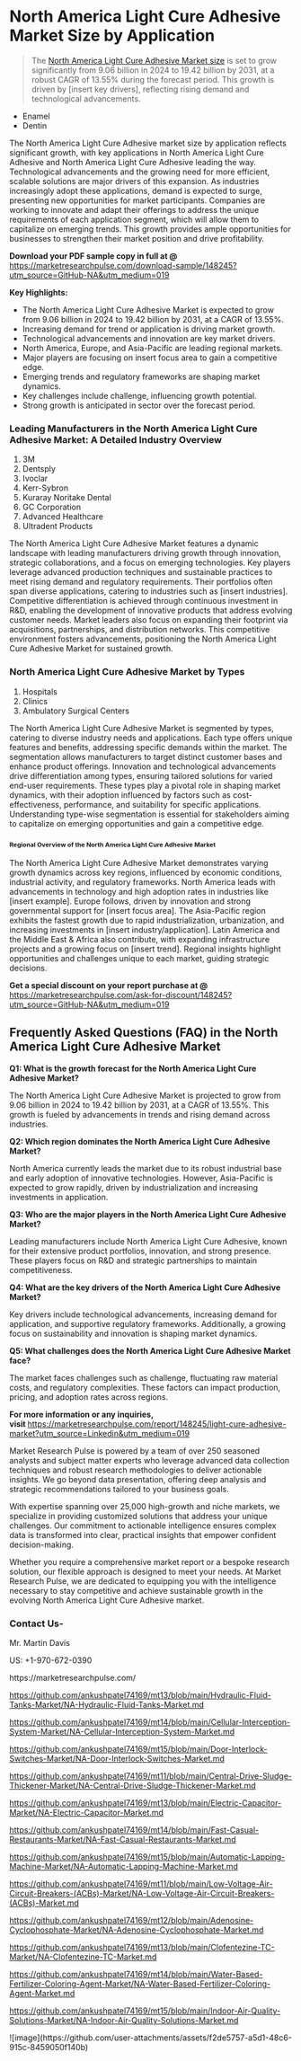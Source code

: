 <h1>North America Light Cure Adhesive Market&nbsp;Size by Application</h1><blockquote><p>The <a href="https://marketresearchpulse.com/download-sample/148245?utm_source=GitHub-NA&amp;utm_medium=019">North America Light Cure Adhesive Market size</a> is set to grow significantly from 9.06 billion in 2024 to 19.42 billion by 2031, at a robust CAGR of 13.55% during the forecast period. This growth is driven by [insert key drivers], reflecting rising demand and technological advancements.</p></blockquote><ul><li>Enamel<li> Dentin</li></ul><p>The North America Light Cure Adhesive market size by application reflects significant growth, with key applications in North America Light Cure Adhesive and North America Light Cure Adhesive leading the way. Technological advancements and the growing need for more efficient, scalable solutions are major drivers of this expansion. As industries increasingly adopt these applications, demand is expected to surge, presenting new opportunities for market participants. Companies are working to innovate and adapt their offerings to address the unique requirements of each application segment, which will allow them to capitalize on emerging trends. This growth provides ample opportunities for businesses to strengthen their market position and drive profitability.</p><p><strong>Download your PDF sample copy in full at @ </strong><a href="https://marketresearchpulse.com/download-sample/148245?utm_source=GitHub-NA&amp;utm_medium=019">https://marketresearchpulse.com/download-sample/148245?utm_source=GitHub-NA&amp;utm_medium=019</a></p><p><strong>Key Highlights: </strong></p><ul><li>The North America Light Cure Adhesive Market is expected to grow from 9.06 billion in 2024 to 19.42 billion by 2031, at a CAGR of 13.55%.</li><li>Increasing demand for trend or application is driving market growth.</li><li>Technological advancements and innovation are key market drivers.</li><li>North America, Europe, and Asia-Pacific are leading regional markets.</li><li>Major players are focusing on insert focus area to gain a competitive edge.</li><li>Emerging trends and regulatory frameworks are shaping market dynamics.</li><li>Key challenges include challenge, influencing growth potential.</li><li>Strong growth is anticipated in sector over the forecast period.</li></ul><h3>Leading Manufacturers in the North America Light Cure Adhesive Market: A Detailed Industry Overview</h3><ol><li>3M</li><li>Dentsply</li><li>Ivoclar</li><li>Kerr-Sybron</li><li>Kuraray Noritake Dental</li><li>GC Corporation</li><li>Advanced Healthcare</li><li>Ultradent Products</li></ol><div class="flex max-w-full flex-col flex-grow"><div class="min-h-8 text-message flex w-full flex-col items-end gap-2 whitespace-normal break-words [.text-message+&amp;]:mt-5" dir="auto" data-message-author-role="assistant" data-message-id="fd8432e4-4910-450d-b182-61b7bfb0a01f" data-message-model-slug="gpt-4o"><div class="flex w-full flex-col gap-1 empty:hidden first:pt-[3px]"><div class="markdown prose w-full break-words dark:prose-invert light"><p>The North America Light Cure Adhesive Market features a dynamic landscape with leading manufacturers driving growth through innovation, strategic collaborations, and a focus on emerging technologies. Key players leverage advanced production techniques and sustainable practices to meet rising demand and regulatory requirements. Their portfolios often span diverse applications, catering to industries such as [insert industries]. Competitive differentiation is achieved through continuous investment in R&amp;D, enabling the development of innovative products that address evolving customer needs. Market leaders also focus on expanding their footprint via acquisitions, partnerships, and distribution networks. This competitive environment fosters advancements, positioning the North America Light Cure Adhesive Market for sustained growth.</p></div></div></div></div><h3>North America Light Cure Adhesive Market by Types</h3><ol><li>Hospitals<li> Clinics<li> Ambulatory Surgical Centers</li></ol><div class="flex max-w-full flex-col flex-grow"><div class="min-h-8 text-message flex w-full flex-col items-end gap-2 whitespace-normal break-words [.text-message+&amp;]:mt-5" dir="auto" data-message-author-role="assistant" data-message-id="084470be-0bb7-4664-bddf-5156b4f41249" data-message-model-slug="gpt-4o-mini"><div class="flex w-full flex-col gap-1 empty:hidden first:pt-[3px]"><div class="markdown prose w-full break-words dark:prose-invert light"><p>The North America Light Cure Adhesive Market is segmented by types, catering to diverse industry needs and applications. Each type offers unique features and benefits, addressing specific demands within the market. The segmentation allows manufacturers to target distinct customer bases and enhance product offerings. Innovation and technological advancements drive differentiation among types, ensuring tailored solutions for varied end-user requirements. These types play a pivotal role in shaping market dynamics, with their adoption influenced by factors such as cost-effectiveness, performance, and suitability for specific applications. Understanding type-wise segmentation is essential for stakeholders aiming to capitalize on emerging opportunities and gain a competitive edge.</p></div></div></div></div><h3><span style="font-size: 11px;">Regional Overview of the North America Light Cure Adhesive Market</span></h3><div class="flex max-w-full flex-col flex-grow"><div class="min-h-8 text-message flex w-full flex-col items-end gap-2 whitespace-normal break-words [.text-message+&amp;]:mt-5" dir="auto" data-message-author-role="assistant" data-message-id="e9038762-ce64-4e30-91c9-9bd413514231" data-message-model-slug="gpt-4o-mini"><div class="flex w-full flex-col gap-1 empty:hidden first:pt-[3px]"><div class="markdown prose w-full break-words dark:prose-invert light"><p>The North America Light Cure Adhesive Market demonstrates varying growth dynamics across key regions, influenced by economic conditions, industrial activity, and regulatory frameworks. North America leads with advancements in technology and high adoption rates in industries like [insert example]. Europe follows, driven by innovation and strong governmental support for [insert focus area]. The Asia-Pacific region exhibits the fastest growth due to rapid industrialization, urbanization, and increasing investments in [insert industry/application]. Latin America and the Middle East &amp; Africa also contribute, with expanding infrastructure projects and a growing focus on [insert trend]. Regional insights highlight opportunities and challenges unique to each market, guiding strategic decisions.</p></div></div></div></div><p><strong>Get a special discount on your report purchase at @ </strong><a href="https://marketresearchpulse.com/ask-for-discount/148245?utm_source=GitHub-NA&amp;utm_medium=019">https://marketresearchpulse.com/ask-for-discount/148245?utm_source=GitHub-NA&amp;utm_medium=019</a></p><h2>Frequently Asked Questions (FAQ) in the North America Light Cure Adhesive Market</h2><p><strong>Q1: What is the growth forecast for the North America Light Cure Adhesive Market?</strong></p><p>The North America Light Cure Adhesive Market is projected to grow from 9.06 billion in 2024 to 19.42 billion by 2031, at a CAGR of 13.55%. This growth is fueled by advancements in trends and rising demand across industries.</p><p><strong>Q2: Which region dominates the North America Light Cure Adhesive Market?</strong></p><p>North America currently leads the market due to its robust industrial base and early adoption of innovative technologies. However, Asia-Pacific is expected to grow rapidly, driven by industrialization and increasing investments in application.</p><p><strong>Q3: Who are the major players in the North America Light Cure Adhesive Market?</strong></p><p>Leading manufacturers include North America Light Cure Adhesive, known for their extensive product portfolios, innovation, and strong presence. These players focus on R&amp;D and strategic partnerships to maintain competitiveness.</p><p><strong>Q4: What are the key drivers of the North America Light Cure Adhesive Market?</strong></p><p>Key drivers include technological advancements, increasing demand for application, and supportive regulatory frameworks. Additionally, a growing focus on sustainability and innovation is shaping market dynamics.</p><p><strong>Q5: What challenges does the North America Light Cure Adhesive Market face?</strong></p><p>The market faces challenges such as challenge, fluctuating raw material costs, and regulatory complexities. These factors can impact production, pricing, and adoption rates across regions.</p><p><strong>For more information or any inquiries, visit&nbsp;</strong><a href="https://marketresearchpulse.com/report/148245/light-cure-adhesive-market?utm_source=Linkedin&utm_medium=019">https://marketresearchpulse.com/report/148245/light-cure-adhesive-market?utm_source=Linkedin&utm_medium=019</a></p><p>Market Research Pulse is powered by a team of over 250 seasoned analysts and subject matter experts who leverage advanced data collection techniques and robust research methodologies to deliver actionable insights. We go beyond data presentation, offering deep analysis and strategic recommendations tailored to your business goals.</p><p>With expertise spanning over 25,000 high-growth and niche markets, we specialize in providing customized solutions that address your unique challenges. Our commitment to actionable intelligence ensures complex data is transformed into clear, practical insights that empower confident decision-making.</p><p>Whether you require a comprehensive market report or a bespoke research solution, our flexible approach is designed to meet your needs. At Market Research Pulse, we are dedicated to equipping you with the intelligence necessary to stay competitive and achieve sustainable growth in the evolving North America Light Cure Adhesive market.</p><h3><strong>Contact Us-</strong></h3><p>Mr. Martin Davis</p><p>US: +1-970-672-0390</p><p>https://marketresearchpulse.com/</p><p><a href="https://github.com/ankushpatel74169/mt13/blob/main/Hydraulic-Fluid-Tanks-Market/NA-Hydraulic-Fluid-Tanks-Market.md">https://github.com/ankushpatel74169/mt13/blob/main/Hydraulic-Fluid-Tanks-Market/NA-Hydraulic-Fluid-Tanks-Market.md</a></p><p><a href="https://github.com/ankushpatel74169/mt14/blob/main/Cellular-Interception-System-Market/NA-Cellular-Interception-System-Market.md">https://github.com/ankushpatel74169/mt14/blob/main/Cellular-Interception-System-Market/NA-Cellular-Interception-System-Market.md</a></p><p><a href="https://github.com/ankushpatel74169/mt15/blob/main/Door-Interlock-Switches-Market/NA-Door-Interlock-Switches-Market.md">https://github.com/ankushpatel74169/mt15/blob/main/Door-Interlock-Switches-Market/NA-Door-Interlock-Switches-Market.md</a></p><p><a href="https://github.com/ankushpatel74169/mt11/blob/main/Central-Drive-Sludge-Thickener-Market/NA-Central-Drive-Sludge-Thickener-Market.md">https://github.com/ankushpatel74169/mt11/blob/main/Central-Drive-Sludge-Thickener-Market/NA-Central-Drive-Sludge-Thickener-Market.md</a></p><p><a href="https://github.com/ankushpatel74169/mt13/blob/main/Electric-Capacitor-Market/NA-Electric-Capacitor-Market.md">https://github.com/ankushpatel74169/mt13/blob/main/Electric-Capacitor-Market/NA-Electric-Capacitor-Market.md</a></p><p><a href="https://github.com/ankushpatel74169/mt14/blob/main/Fast-Casual-Restaurants-Market/NA-Fast-Casual-Restaurants-Market.md">https://github.com/ankushpatel74169/mt14/blob/main/Fast-Casual-Restaurants-Market/NA-Fast-Casual-Restaurants-Market.md</a></p><p><a href="https://github.com/ankushpatel74169/mt15/blob/main/Automatic-Lapping-Machine-Market/NA-Automatic-Lapping-Machine-Market.md">https://github.com/ankushpatel74169/mt15/blob/main/Automatic-Lapping-Machine-Market/NA-Automatic-Lapping-Machine-Market.md</a></p><p><a href="https://github.com/ankushpatel74169/mt11/blob/main/Low-Voltage-Air-Circuit-Breakers-(ACBs)-Market/NA-Low-Voltage-Air-Circuit-Breakers-(ACBs)-Market.md">https://github.com/ankushpatel74169/mt11/blob/main/Low-Voltage-Air-Circuit-Breakers-(ACBs)-Market/NA-Low-Voltage-Air-Circuit-Breakers-(ACBs)-Market.md</a></p><p><a href="https://github.com/ankushpatel74169/mt12/blob/main/Adenosine-Cyclophosphate-Market/NA-Adenosine-Cyclophosphate-Market.md">https://github.com/ankushpatel74169/mt12/blob/main/Adenosine-Cyclophosphate-Market/NA-Adenosine-Cyclophosphate-Market.md</a></p><p><a href="https://github.com/ankushpatel74169/mt13/blob/main/Clofentezine-TC-Market/NA-Clofentezine-TC-Market.md">https://github.com/ankushpatel74169/mt13/blob/main/Clofentezine-TC-Market/NA-Clofentezine-TC-Market.md</a></p><p><a href="https://github.com/ankushpatel74169/mt14/blob/main/Water-Based-Fertilizer-Coloring-Agent-Market/NA-Water-Based-Fertilizer-Coloring-Agent-Market.md">https://github.com/ankushpatel74169/mt14/blob/main/Water-Based-Fertilizer-Coloring-Agent-Market/NA-Water-Based-Fertilizer-Coloring-Agent-Market.md</a></p><p><a href="https://github.com/ankushpatel74169/mt15/blob/main/Indoor-Air-Quality-Solutions-Market/NA-Indoor-Air-Quality-Solutions-Market.md">https://github.com/ankushpatel74169/mt15/blob/main/Indoor-Air-Quality-Solutions-Market/NA-Indoor-Air-Quality-Solutions-Market.md</a></p>
![image](https://github.com/user-attachments/assets/f2de5757-a5d1-48c6-915c-8459050f140b)
